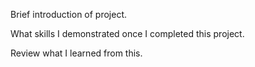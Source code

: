 Brief introduction of project.

What skills I demonstrated once I completed this project.

Review what I learned from this.